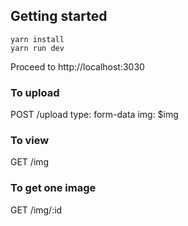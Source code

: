 ## Getting started
```
yarn install
yarn run dev
```

Proceed to http://localhost:3030

### To upload

POST /upload type: form-data img: $img

### To view

GET /img

### To get one image

GET /img/:id
